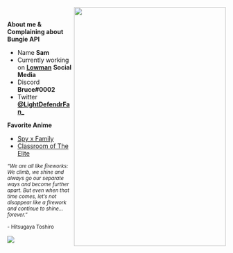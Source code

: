 <img src="https://c.tenor.com/I_BzKLrPtOgAAAAd/genshin-impact.gif" height="550" width="350" align="right" />
<br />

**About me & Complaining about Bungie API**
- Name **Sam**
- Currently working on [**Lowman**](https://discord.gg/lowman)
**Social Media**
- Discord **Bruce#0002**
- Twitter [**@LightDefendrFan_**](https://twitter.com/LightDefendrFan)

**Favorite Anime**
- [Spy x Family](https://beta.crunchyroll.com/series/G4PH0WXVJ/spy-x-family)
- [Classroom of The Elite](https://beta.crunchyroll.com/series/GRVN8MNQY/classroom-of-the-elite)

<sub> *“We are all like fireworks: We climb, we shine and always go our separate ways and become further apart. But even when that time comes, let’s not disappear like a firework and continue to shine… forever.”*</sub> 

<sub>- Hitsugaya Toshiro</sub>

![](https://komarev.com/ghpvc/?username=NotBruce&color=6eb1f5)
